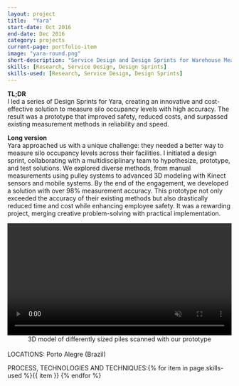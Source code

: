 ```yaml
---
layout: project
title:  "Yara"
start-date: Oct 2016
end-date: Dec 2016
category: projects
current-page: portfolio-item
image: "yara-round.png"
short-description: "Service Design and Design Sprints for Warehouse Measurement Innovation"
skills: [Research, Service Design, Design Sprints]
skills-used: [Research, Service Design, Design Sprints]
---
```


<b>TL;DR</b>
<br>
I led a series of Design Sprints for Yara, creating an innovative and cost-effective solution to measure silo occupancy levels with high accuracy. The result was a prototype that improved safety, reduced costs, and surpassed existing measurement methods in reliability and speed.

<b>Long version</b>
<br>
Yara approached us with a unique challenge: they needed a better way to measure silo occupancy levels across their facilities. I initiated a design sprint, collaborating with a multidisciplinary team to hypothesize, prototype, and test solutions.
We explored diverse methods, from manual measurements using pulley systems to advanced 3D modeling with Kinect sensors and mobile systems. By the end of the engagement, we developed a solution with over 98% measurement accuracy. This prototype not only exceeded the accuracy of their existing methods but also drastically reduced time and cost while enhancing employee safety. It was a rewarding project, merging creative problem-solving with practical implementation.

<div style="text-align: center;">
	<video class="project-image" width="100%" autoplay muted>
  		<source src="{{ site.baseurl }}/assets/images/projects/yara/showcase3d.mp4" type="video/mp4">
  		Your browser does not support the video tag.
	</video>
	<figcaption>3D model of differently sized piles scanned with our prototype</figcaption>
</div>
<br>
<span class="category-description">LOCATIONS:</span>
Porto Alegre (Brazil)

<span class="category-description">PROCESS, TECHNOLOGIES AND TECHNIQUES:</span>{% for item in page.skills-used %}<span class="skill-item">{{ item }}</span> {% endfor %} 
